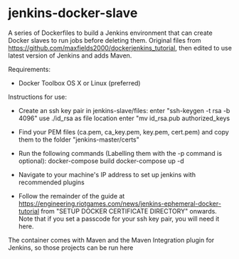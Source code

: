 # jenkins-docker-slave
A series of Dockerfiles to build a Jenkins environment that can create Docker slaves to run jobs before deleting them. Original files from https://github.com/maxfields2000/dockerjenkins_tutorial, then edited to use latest version of Jenkins and adds Maven.

Requirements:
-  Docker Toolbox
   OS X or Linux (preferred)

Instructions for use:

- Create an ssh key pair in jenkins-slave/files:
  enter "ssh-keygen -t rsa -b 4096"
  use ./id_rsa as file location
  enter "mv id_rsa.pub authorized_keys
  
- Find your PEM files (ca.pem, ca_key.pem, key.pem, cert.pem) and copy them to the folder "jenkins-master/certs"

- Run the following commands (Labelling them with the -p command is optional):
  docker-compose build
  docker-compose up -d
  
- Navigate to your machine's IP address to set up jenkins with recommended plugins

- Follow the remainder of the guide at https://engineering.riotgames.com/news/jenkins-ephemeral-docker-tutorial from "SETUP DOCKER CERTIFICATE DIRECTORY" onwards. Note that if you set a passcode for your ssh key pair, you will need it here.

The container comes with Maven and the Maven Integration plugin for Jenkins, so those projects can be run here
